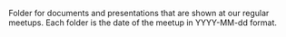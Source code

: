 Folder for documents and presentations that are shown at our regular meetups. Each folder is the date of the meetup in YYYY-MM-dd format.
